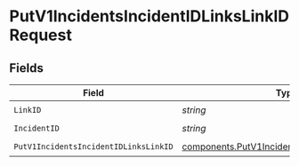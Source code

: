 # PutV1IncidentsIncidentIDLinksLinkIDRequest


## Fields

| Field                                                                                                            | Type                                                                                                             | Required                                                                                                         | Description                                                                                                      |
| ---------------------------------------------------------------------------------------------------------------- | ---------------------------------------------------------------------------------------------------------------- | ---------------------------------------------------------------------------------------------------------------- | ---------------------------------------------------------------------------------------------------------------- |
| `LinkID`                                                                                                         | *string*                                                                                                         | :heavy_check_mark:                                                                                               | N/A                                                                                                              |
| `IncidentID`                                                                                                     | *string*                                                                                                         | :heavy_check_mark:                                                                                               | N/A                                                                                                              |
| `PutV1IncidentsIncidentIDLinksLinkID`                                                                            | [components.PutV1IncidentsIncidentIDLinksLinkID](../../models/components/putv1incidentsincidentidlinkslinkid.md) | :heavy_check_mark:                                                                                               | N/A                                                                                                              |